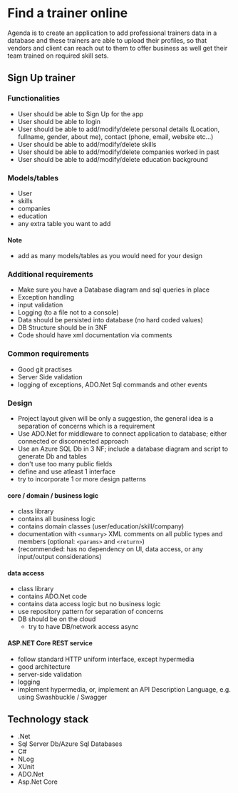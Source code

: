 # Find a trainer online
Agenda is to create an application to add professional trainers data in a database and these trainers are able to upload their profiles, so that vendors and client can reach out to them to offer business as well get their team trained on required skill sets.
## Sign Up trainer
### Functionalities
- User should be able to Sign Up for the app
- User should be able to login
- User should be able to add/modify/delete personal details (Location, fullname, gender, about me), contact (phone, email, website etc...)
- User should be able to add/modify/delete skills 
- User should be able to add/modify/delete companies worked in past
- User should be able to add/modify/delete education background 

### Models/tables
- User
- skills
- companies 
- education
- any extra table you want to add
#### Note
- add as many models/tables as you would need for your design

### Additional requirements
- Make sure you have a Database diagram and sql queries in place
- Exception handling
- input validation
- Logging (to a file not to a console)
- Data should be persisted into database (no hard coded values)
- DB Structure should be in 3NF
- Code should have xml documentation via comments

### Common requirements
- Good git practises
- Server Side validation
- logging of exceptions, ADO.Net Sql commands and other events

### Design
- Project layout given will be only a suggestion, the general idea is a separation of concerns which is a requirement
- Use ADO.Net for middleware to connect application to database; either connected or disconnected approach
- Use an Azure SQL Db in 3 NF; include a database diagram and script to generate Db and tables
- don't use too many public fields
- define and use atleast 1 interface
- try to incorporate 1 or more design patterns

#### core / domain / business logic
* class library
* contains all business logic
* contains domain classes (user/education/skill/company)
* documentation with `<summary>` XML comments on all public types and members (optional: `<params>` and `<return>`)
* (recommended: has no dependency on UI, data access, or any input/output considerations)

#### data access
* class library
* contains ADO.Net code
* contains data access logic but no business logic
* use repository pattern for separation of concerns
* DB should be on the cloud
    * try to have DB/network access async

#### ASP.NET Core REST service
* follow standard HTTP uniform interface, except hypermedia
* good architecture
* server-side validation
* logging
* implement hypermedia, or, implement an API Description Language, e.g. using Swashbuckle / Swagger

## Technology stack 
- .Net
- Sql Server Db/Azure Sql Databases
- C#
- NLog
- XUnit
- ADO.Net
- Asp.Net Core